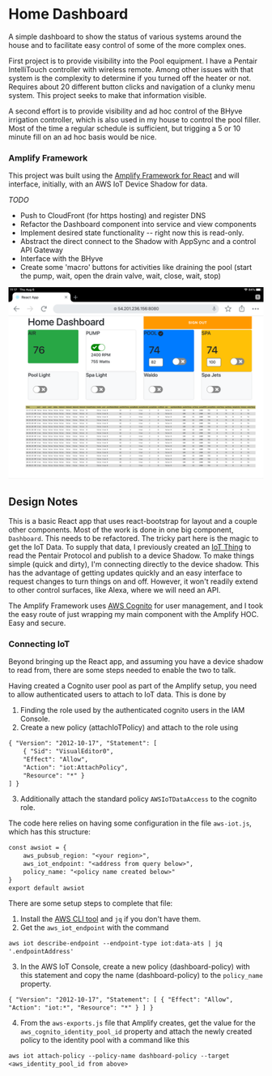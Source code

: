 # Home Dashboard

A simple dashboard to show the status of various systems around the house and to facilitate easy control of some of the more complex ones.

First project is to provide visibility into the Pool equipment. I have a Pentair IntelliTouch controller with wireless remote. Among other issues with that system is the complexity to determine if you turned off the heater or not. Requires about 20 different button clicks and navigation of a clunky menu system. This project seeks to make that information visible.

A second effort is to provide visibility and ad hoc control of the BHyve irrigation controller, which is also used in my house to control the pool filler. Most of the time a regular schedule is sufficient, but trigging a 5 or 10 minute fill on an ad hoc basis would be nice.

### Amplify Framework

This project was built using the [Amplify Framework for React](https://docs.amplify.aws/start/q/integration/react) and will interface, initially, with an AWS IoT Device Shadow for data.

*TODO*
* Push to CloudFront (for https hosting) and register DNS
* Refactor the Dashboard component into service and view components
* Implement desired state functionality -- right now this is read-only.
* Abstract the direct connect to the Shadow with AppSync and a control API Gateway
* Interface with the BHyve
* Create some 'macro' buttons for activities like draining the pool (start the pump, wait, open the drain valve, wait, close, wait, stop)

![Dashboard on iPad](https://github.com/scottrfrancis/dash-home/blob/master/IMG_0095.PNG)

## Design Notes

This is a basic React app that uses react-bootstrap for layout and a couple other components. Most of the work is done in one big component, `Dashboard`. This needs to be refactored.
The tricky part here is the magic to get the IoT Data. To supply that data, I previously created an [IoT Thing](https://github.com/scottrfrancis/Pentair-Thing) to read the Pentair Protocol and publish to a device Shadow.
To make things simple (quick and dirty), I'm connecting directly to the device shadow. This has the advantage of getting updates quickly and an easy interface to request changes to turn things on and off. 
However, it won't readily extend to other control surfaces, like Alexa, where we will need an API.

The Amplify Framework uses [AWS Cognito](https://aws.amazon.com/cognito/) for user management, and I took the easy route of just wrapping my main component with the Amplify HOC. Easy and secure.

### Connecting IoT

Beyond bringing up the React app, and assuming you have a device shadow to read from, there are some steps needed to enable the two to talk.

Having created a Cognito user pool as part of the Amplify setup, you need to allow authenticated users to attach to IoT data. This is done by 
1. Finding the role used by the authenticated cognito users in the IAM Console.
2. Create a new policy (attachIoTPolicy) and attach to the role using
```
{ "Version": "2012-10-17", "Statement": [ 
    { "Sid": "VisualEditor0", 
    "Effect": "Allow", 
    "Action": "iot:AttachPolicy", 
    "Resource": "*" } 
] }
```
3. Additionally attach the standard policy `AWSIoTDataAccess` to the cognito role.

The code here relies on having some configuration in the file `aws-iot.js`, which has this structure:
```
const awsiot = {
    aws_pubsub_region: "<your region>",
    aws_iot_endpoint: "<address from query below>",
    policy_name: "<policy name created below>"
}
export default awsiot
```

There are some setup steps to complete that file:
1. Install the [AWS CLI tool](https://docs.aws.amazon.com/cli/latest/userguide/install-cliv2-linux.html) and `jq` if you don't have them.
2. Get the `aws_iot_endpoint` with the command
```
aws iot describe-endpoint --endpoint-type iot:data-ats | jq '.endpointAddress'
```
3. In the AWS IoT Console, create a new policy (dashboard-policy) with this statement and copy the name (dashboard-policy) to the `policy_name` property.
```
{ "Version": "2012-10-17", "Statement": [ { "Effect": "Allow", "Action": "iot:*", "Resource": "*" } ] }
```
4. From the `aws-exports.js` file that Amplify creates, get the value for the `aws_cognito_identity_pool_id` property and attach the newly created policy to the identity pool with a command like this
```
aws iot attach-policy --policy-name dashboard-policy --target <aws_identity_pool_id from above>
```

